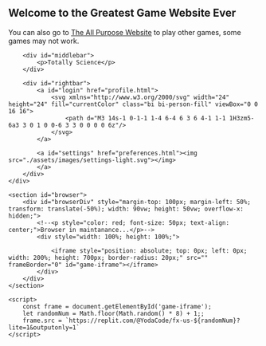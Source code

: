 ## Welcome to the Greatest Game Website Ever

You can also go to [The All Purpose Website](https://sites.google.com/lpssonline.com/theallpurposewebsite/home) to play other games, some games may not work.



<!DOCTYPE html>
<html lang="en">

        <div id="middlebar">
            <p>Totally Science</p>
        </div>

        <div id="rightbar">
            <a id="login" href="profile.html">
                <svg xmlns="http://www.w3.org/2000/svg" width="24" height="24" fill="currentColor" class="bi bi-person-fill" viewBox="0 0 16 16">
                    <path d="M3 14s-1 0-1-1 1-4 6-4 6 3 6 4-1 1-1 1H3zm5-6a3 3 0 1 0 0-6 3 3 0 0 0 0 6z"/>
                </svg>
            </a>

            <a id="settings" href="preferences.html"><img src="./assets/images/settings-light.svg"></img>
            </a>
        </div>
    </div>

    <section id="browser">
        <div id="browserDiv" style="margin-top: 100px; margin-left: 50%; transform: translate(-50%); width: 90vw; height: 50vw; overflow-x: hidden;">
            <!--<p style="color: red; font-size: 50px; text-align: center;">Browser in maintanance...</p>-->
            <div style="width: 100%; height: 100%;">

                <iframe style="position: absolute; top: 0px; left: 0px; width: 200%; height: 700px; border-radius: 20px;" src="" frameBorder="0" id="game-iframe"></iframe>
            </div>
        </div>
    </section>

    <script>
        const frame = document.getElementById('game-iframe');
        let randomNum = Math.floor(Math.random() * 8) + 1;;
        frame.src = `https://replit.com/@YodaCode/fx-us-${randomNum}?lite=1&outputonly=1`
    </script>
</body>

</html>

